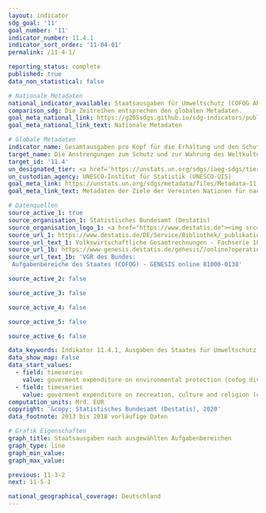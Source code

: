 ```yaml
---
layout: indicator
sdg_goal: '11'
goal_number: '11'
indicator_number: 11.4.1
indicator_sort_order: '11-04-01'
permalink: /11-4-1/

reporting_status: complete
published: true
data_non_statistical: false

# Nationale Metadaten
national_indicator_available: Staatsausgaben für Umweltschutz (COFOG Abteilung 5) <br>Staatsausgaben für Freizeitgestaltung, Sport, Kultur und Religion (COFOG Abteilung 8)
comparison_sdg: Die Zeitreihen entsprechen den globalen Metadaten.
goal_meta_national_link: https://g205sdgs.github.io/sdg-indicators/public/MetaDe/11.4.1.pdf
goal_meta_national_link_text: Nationale Metadaten

# Globale Metadaten
indicator_name: Gesamtausgaben pro Kopf für die Erhaltung und den Schutz des gesamten Kultur- und Naturerbes, nach Finanzierungsquelle (öffentlich, privat), Art des Erbes (Kulturerbe, Naturerbe) und Verwaltungsebene (national, regional, lokal/kommunal)
target_name: Die Anstrengungen zum Schutz und zur Wahrung des Weltkultur- und -naturerbes verstärken
target_id: '11.4'
un_designated_tier: <a href='https://unstats.un.org/sdgs/iaeg-sdgs/tier-classification/' title='Klicken Sie hier um weitere Informationen zur UN-Tier-Klassifikation zu erhalten.'>Tier II</a>
un_custodian_agency: UNESCO-Institut für Statistik (UNESCO-UIS)
goal_meta_link: https://unstats.un.org/sdgs/metadata/files/Metadata-11-04-01.pdf
goal_meta_link_text: Metadaten der Ziele der Vereinten Nationen für nachhaltige Entwicklung

# Datenquellen
source_active_1: true
source_organisation_1: Statistisches Bundesamt (Destatis)
source_organisation_logo_1: <a href="https://www.destatis.de"><img src="https://g205sdgs.github.io/sdg-indicators/public/OrgImgDe/destatis.png" alt="Logo destatis" style="height:60px; width:148px"/></a>
source_url_1: https://www.destatis.de/DE/Service/Bibliothek/_publikationen-fachserienliste-18.html
source_url_text_1: Volkswirtschaftliche Gesamtrechnungen - Fachserie 18, Reihe 1.4
source_url_1b: https://www-genesis.destatis.de/genesis//online?operation=table&code=81000-0138&bypass=true&language=de
source_url_text_1b: 'VGR des Bundes:
 Aufgabenbereiche des Staates (COFOG) - GENESIS online 81000-0138'

source_active_2: false

source_active_3: false

source_active_4: false

source_active_5: false

source_active_6: false

data_keywords: Indikator 11.4.1, Ausgaben des Staates für Umweltschutz (COFOG Gruppe 5), Ausgaben des Staates für Freizeitgestaltung, Sport, Kultur und Religion (COFOG Gruppe 8), Organisation der Vereinten Nationen für Bildung, Wissenschaft und Kultur (UNESCO)
data_show_map: False
data_start_values: 
  - field: timeseries
    value: goverment expenditure on environmental protection (cofog division 5) (bn eur)
  - field: timeseries
    value: goverment expenditure on recreation, culture and religion (cofog division 8) (bn eur)
computation_units: Mrd. EUR
copyright: '&copy; Statistisches Bundesamt (Destatis), 2020'
data_footnote: 2013 bis 2018 vorläufige Daten

# Grafik Eigenschaften
graph_title: Staatsausgaben nach ausgewählten Aufgabenbereichen
graph_type: line
graph_min_value: 
graph_max_value: 

previous: 11-3-2
next: 11-5-1

national_geographical_coverage: Deutschland
---
```


